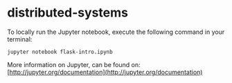 # distributed-systems

To locally run the Jupyter notebook, execute the following command in your terminal:

    jupyter notebook flask-intro.ipynb

More information on Jupyter, can be found on: [http://jupyter.org/documentation](http://jupyter.org/documentation)

